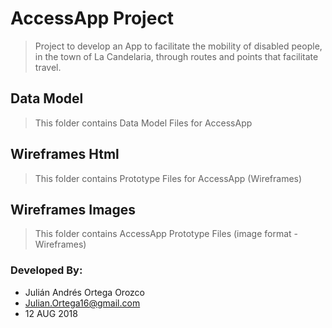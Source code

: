 # AccessApp Project
>Project to develop an App to facilitate the mobility of disabled people, in the town of La Candelaria, through routes and points that facilitate travel.

## Data Model
>This folder contains Data Model Files for AccessApp

## Wireframes Html
>This folder contains Prototype Files for AccessApp (Wireframes)

## Wireframes Images
>This folder contains AccessApp Prototype Files (image format - Wireframes)

### Developed By:
* Julián Andrés Ortega Orozco
* Julian.Ortega16@gmail.com
* 12 AUG 2018